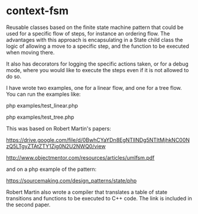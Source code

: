 # context-fsm

Reusable classes based on the finite state machine pattern that could be used for a specific flow of steps, for instance an ordering flow. The advantages with this approach is encapsulating in a State child class the logic of allowing a move to a specific step, and the function to be executed when moving there.

It also has decorators for logging the specific actions taken, or for a debug mode, where you would like to execute the steps even if it is not allowed to do so.

I have wrote two examples, one for a linear flow, and one for a tree flow. You can run the examples like:

php examples/test_linear.php

php examples/test_tree.php

This was based on Robert Martin's papers:

https://drive.google.com/file/d/0BwhCYaYDn8EgNTllNDg5NTItMjhkNC00NzQ5LTgyZTAtZTY1Zjg0N2U2NWQ0/view

http://www.objectmentor.com/resources/articles/umlfsm.pdf

and on a php example of the pattern:

https://sourcemaking.com/design_patterns/state/php

Robert Martin also wrote a compiler that translates a table of state transitions and functions to be executed to C++ code. The link is included in the second paper.
